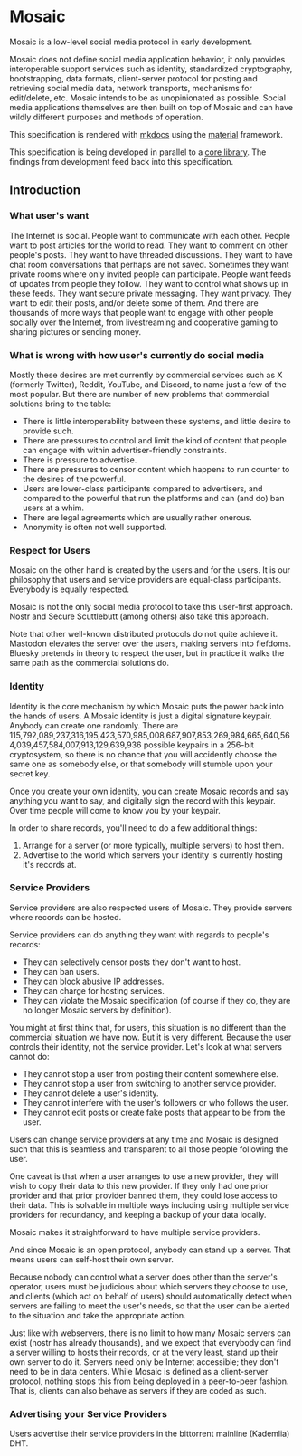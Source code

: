 # Mosaic

Mosaic is a low-level social media protocol in early development.

Mosaic does not define social media application behavior, it only provides interoperable
support services such as identity, standardized cryptography, bootstrapping, data
formats, client-server protocol for posting and retrieving social media data,
network transports, mechanisms for edit/delete, etc. Mosaic intends to be as unopinionated
as possible. Social media applications themselves are then built on top of Mosaic and
can have wildly different purposes and methods of operation.

This specification is rendered with [mkdocs](https://www.mkdocs.org) using the
[material](https://squidfunk.github.io/mkdocs-material/) framework.

This specification is being developed in parallel to a
[core library](https://github.com/MikeDilger/mosaic-core). The
findings from development feed back into this specification.

## Introduction

### What user's want

The Internet is social. People want to communicate with each other. People want to post
articles for the world to read. They want to comment on other people's posts. They want
to have threaded discussions. They want to have chat room conversations that perhaps
are not saved. Sometimes they want private rooms where only invited people can participate.
People want feeds of updates from people they follow. They want to control what shows up
in these feeds. They want secure private messaging. They want privacy. They want to edit
their posts, and/or delete some of them. And there are thousands of more ways that people
want to engage with other people socially over the Internet, from livestreaming and
cooperative gaming to sharing pictures or sending money.

### What is wrong with how user's currently do social media

Mostly these desires are met currently by commercial services such as X (formerly Twitter),
Reddit, YouTube, and Discord, to name just a few of the most popular. But there are number of
new problems that commercial solutions bring to the table:

* There is little interoperability between these systems, and little desire to provide such.
* There are pressures to control and limit the kind of content that people can engage with
  within advertiser-friendly constraints.
* There is pressure to advertise.
* There are pressures to censor content which happens to run counter to the desires of the
  powerful.
* Users are lower-class participants compared to advertisers, and compared to the powerful that
  run the platforms and can (and do) ban users at a whim.
* There are legal agreements which are usually rather onerous.
* Anonymity is often not well supported.

### Respect for Users

Mosaic on the other hand is created by the users and for the users. It is our philosophy
that users and service providers are equal-class participants. Everybody is equally respected.

Mosaic is not the only social media protocol to take this user-first approach. Nostr and
Secure Scuttlebutt (among others) also take this approach.

Note that other well-known distributed protocols do not quite achieve it. Mastodon elevates the
server over the users, making servers into fiefdoms. Bluesky pretends in theory to respect the
user, but in practice it walks the same path as the commercial solutions do.

### Identity

Identity is the core mechanism by which Mosaic puts the power back into the hands of users.
A Mosaic identity is just a digital signature keypair. Anybody can create one randomly.
There are
115,792,089,237,316,195,423,570,985,008,687,907,853,269,984,665,640,564,039,457,584,007,913,129,639,936
possible keypairs in a 256-bit cryptosystem, so there is no chance that you will accidently
choose the same one as somebody else, or that somebody will stumble upon your secret key.

Once you create your own identity, you can create Mosaic records and say anything you want to
say, and digitally sign the record with this keypair. Over time people will come to know you by
your keypair.

In order to share records, you'll need to do a few additional things:

1. Arrange for a server (or more typically, multiple servers) to host them.
2. Advertise to the world which servers your identity is currently hosting it's records at.

### Service Providers

Service providers are also respected users of Mosaic. They provide servers where records
can be hosted.

Service providers can do anything they want with regards to people's records:

* They can selectively censor posts they don't want to host.
* They can ban users.
* They can block abusive IP addresses.
* They can charge for hosting services.
* They can violate the Mosaic specification (of course if they do, they are no longer Mosaic
  servers by definition).

You might at first think that, for users, this situation is no different than the commercial
situation we have now. But it is very different. Because the user controls their identity,
not the service provider. Let's look at what servers cannot do:

* They cannot stop a user from posting their content somewhere else.
* They cannot stop a user from switching to another service provider.
* They cannot delete a user's identity.
* They cannot interfere with the user's followers or who follows the user.
* They cannot edit posts or create fake posts that appear to be from the user.

Users can change service providers at any time and Mosaic is designed such that this is
seamless and transparent to all those people following the user.

One caveat is that when a user arranges to use a new provider, they will wish to copy their
data to this new provider. If they only had one prior provider and that prior provider
banned them, they could lose access to their data. This is solvable in multiple ways including
using multiple service providers for redundancy, and keeping a backup of your data locally.

Mosaic makes it straightforward to have multiple service providers.

And since Mosaic is an open protocol, anybody can stand up a server. That means users can
self-host their own server.

Because nobody can control what a server does other than the server's operator, users must be
judicious about which servers they choose to use, and clients (which act on behalf of users)
should automatically detect when servers are failing to meet the user's needs, so that the
user can be alerted to the situation and take the appropriate action.

Just like with webservers, there is no limit to how many Mosaic servers can exist (nostr has
already thousands), and we expect that everybody can find a server willing to hosts their
records, or at the very least, stand up their own server to do it. Servers need only be
Internet accessible; they don't need to be in data centers. While Mosaic is defined as a
client-server protocol, nothing stops this from being deployed in a peer-to-peer fashion.
That is, clients can also behave as servers if they are coded as such.

### Advertising your Service Providers

Users advertise their service providers in the bittorrent mainline (Kademlia) DHT.
